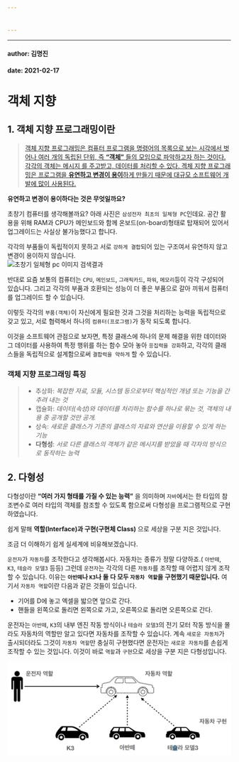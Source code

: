 ```yaml
---


---
```


<hr>
<h4 id="author-김명진">author: 김명진</h4>
<h4 id="date-2021-02-17">date: 2021-02-17</h4>
<h1 id="객체-지향">객체 지향</h1>
<h2 id="객체-지향-프로그래밍이란">1. 객체 지향 프로그래밍이란</h2>
<blockquote>
<p><a href="https://ko.wikipedia.org/wiki/%EA%B0%9D%EC%B2%B4_%EC%A7%80%ED%96%A5_%ED%94%84%EB%A1%9C%EA%B7%B8%EB%9E%98%EB%B0%8D">객체 지향 프로그래밍은 컴퓨터 프로그램을 명령어의 목록으로 보는 시각에서 벗어나 여러 개의 독립된 단위, 즉 <strong>“객체”</strong> 들의 모임으로 파악하고자 하는 것이다. 각각의 객체는 메시지 를 주고받고, 데이터를 처리할 수 있다. 겍체 지향 프로그래밍은 프로그램을 <strong>유연하고 변경이 용이</strong>하게 만들기 때문에 대규모 소프트웨어 개발에 많이 사용된다.</a></p>
</blockquote>
<p><strong>유연하고 변경이 용이하다는 것은 무엇일까요?</strong></p>
<p>초창기 컴퓨터를 생각해볼까요? 아래 사진은 <code>삼성전자 최초의 일체형 PC</code>인데요. 공간 활용을 위해  RAM과 CPU가 메인보드와 함께 온보드(on-board)형태로 탑재되어 있어서 업그레이드는 사실상 불가능했다고 합니다.</p>
<p>각각의 부품들이 독립적이지 못하고 서로 <code>강하게 결합</code>되어 있는 구조여서 유연하지  않고 변경이 용이하지 않습니다.<br>
<img src="http://img.danawa.com/cms/img/images/000440/20180124013149338_KG01AFY4.jpg" alt="초창기 일체형 pc 이미지 검색결과"></p>
<p>반대로 요즘 보통의 컴퓨터는 <code>CPU</code>, <code>메인보드</code>, <code>그래픽카드</code>, <code>파워</code>, <code>메모리</code>등이 각각 구성되어 있습니다. 그리고 각각의 부품과 호환되는 성능이 더 좋은 부품으로 갈아 끼워서 컴퓨터를 업그레이드 할 수 있습니다.</p>
<p>이렇듯 각각의 <code>부품(객체)</code>이 자신에게 필요한 것과 그것을 처리하는 능력을 독립적으로 갖고 있고, 서로 협력해서 하나의 <code>컴퓨터(프로그램)</code>가 동작 되도록 합니다.</p>
<p>이것을 소프트웨어 관점으로 보자면, 특정 클래스에 하나의 문제 해결을 위한 데이터와 그 데이터를 사용하여 특정 행위를 하는 함수 모아 놓아 <code>응집력을 강화</code>하고, 각각의 클래스들을 독립적으로 설계함으로써 <code>결합력을 약하게</code> 할 수 있습니다.</p>
<h3 id="객체-지향-프로그래밍-특징">객체 지향 프로그래밍 특징</h3>
<blockquote>
<ul>
<li>추상화:  <em>복잡한 자료, 모듈, 시스템 등으로부터 핵심적인 개념 또는 기능을 간추려 내는 것</em></li>
<li>캡슐화: <em>데이터(속성)와 데이터를 처리하는 함수를 하나로 묶는 것, 객체의 내용 중  공개할 것만 공개.</em></li>
<li>상속: <em>새로운 클래스가 기존의 클래스의 자료와 연산을 이용할 수 있게 하는 기능</em></li>
<li><strong>다형성</strong>:  <em>서로 다른 클래스의 객체가 같은 메시지를 받았을 때 각자의 방식으로 동작하는 능력</em></li>
</ul>
</blockquote>
<h2 id="다형성">2. 다형성</h2>
<p>다형성이란 <strong>“여러 가지 형태를 가질 수 있는 능력”</strong> 을 의미하며 <code>자바</code>에서는 한 타입의 참조변수로 여러 타입의 객체를 참조할 수 있도록 함으로써 다형성을 프로그램적으로 구현하였습니다.</p>
<p>쉽게 말해 <strong>역할(Interface)과 구현(구현체 Class)</strong> 으로 세상을 구분 지은 것입니다.</p>
<p>조금 더 이해하기 쉽게 실세계에 비유해보겠습니다.</p>
<p><code>운전자</code>가 <code>자동차</code>를 조작한다고 생각해봅시다. 자동차는 종류가 정말 다양하죠.( <code>아반떼</code>, <code>K3</code>, <code>테슬라 모델3</code> 등등) 그런데 <code>운전자</code>는 각각의 다른 <code>자동차</code>를 조작할 때 어렵지 않게 조작할 수 있습니다.  이유는 <strong><code>아반떼</code>나 <code>K3</code>나 둘 다 모두 <code>자동차 역할</code>을 구현했기 때문입니다.</strong> 여기서 <code>자동차 역할</code>이란 다음과 같은 것들이 있습니다.</p>
<ul>
<li>기어를 D에 놓고 엑셀을 밟으면 앞으로 간다.</li>
<li>핸들을 왼쪽으로 돌리면 왼쪽으로 가고, 오른쪽으로 돌리면 오른쪽으로 간다.</li>
</ul>
<p>운전자는 <code>아반떼</code>, <code>K3</code>의 내부 엔진 작동 방식이나 <code>테슬라 모델3</code>의 전기 모터 작동 방식을 몰라도 자동차의 역할만 알고 있다면 자동차를 조작할 수 있습니다. 계속 <code>새로운 자동차</code>가 출시되더라도 그것이 <code>자동차 역할</code>만 충실히 구현했다면 운전자는 <code>새로운 자동차</code>를 손쉽게 조작할 수 있는 것입니다. 이것이 바로 <code>역할</code>과 <code>구현</code>으로 세상을 구분 지은 다형성입니다.</p>
<p><img src="https://github.com/DOIF-Dobby/Spring-Lecture/blob/master/images/%EC%9A%B4%EC%A0%84%EC%9E%90-%EC%9E%90%EB%8F%99%EC%B0%A8.PNG?raw=true" alt="운전자-자동차.PNG"></p>


